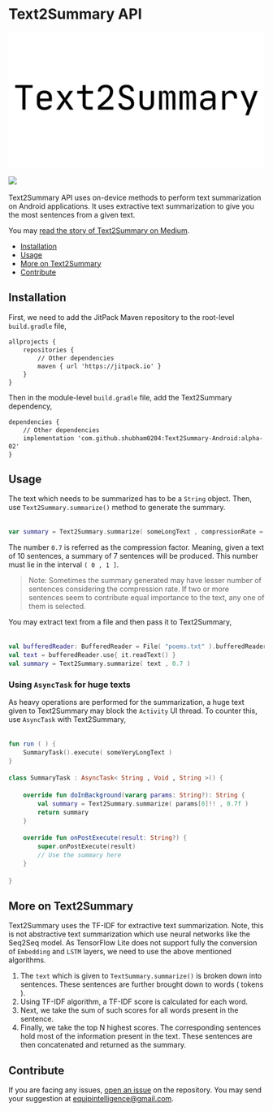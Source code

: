 
# Text2Summary API

![](text2summary_banner.png)

[![](https://jitpack.io/v/shubham0204/Text2Summary-Android.svg)](https://jitpack.io/#shubham0204/Text2Summary-Android)

Text2Summary API uses on-device methods to perform text summarization on Android applications. It uses extractive text summarization 
to give you the most sentences from a given text.

You may [read the story of Text2Summary on Medium](https://medium.com/@equipintelligence/introducing-text2summary-text-summarization-on-android-674b62419019).

* [Installation](#installation)
* [Usage](#usage)
* [More on Text2Summary](#more-on-text2summary)
* [Contribute](#contribute)

## Installation

First, we need to add the JitPack Maven repository to the root-level `build.gradle` file,

```
allprojects {
    repositories {
        // Other dependencies
        maven { url 'https://jitpack.io' }
    }
}
```

Then in the module-level `build.gradle` file, add the Text2Summary dependency,

```
dependencies {
    // Other dependencies
    implementation 'com.github.shubham0204:Text2Summary-Android:alpha-02'
}
```

## Usage

The text which needs to be summarized has to be a `String` object. Then,
use `Text2Summary.summarize()` method to generate the summary.

```kotlin

var summary = Text2Summary.summarize( someLongText , compressionRate = 0.7 )

```
The number `0.7` is referred as the compression factor. Meaning, given a text of 10 sentences, a summary of 7 sentences will be
produced. This number must lie in the interval `( 0 , 1 ]`.

> Note: Sometimes the summary generated may have lesser number of sentences considering the compression rate. If two or more
sentences seem to contribute equal importance to the text, any one of them is selected.

You may extract text from a file and then pass it to Text2Summary,

```kotlin

val bufferedReader: BufferedReader = File( "poems.txt" ).bufferedReader()
val text = bufferedReader.use{ it.readText() }
val summary = Text2Summary.summarize( text , 0.7 )

```

### Using `AsyncTask` for huge texts

As heavy operations are performed for the summarization, a huge text given to Text2Summary may block the `Activity` UI thread. To
counter this, use `AsyncTask` with Text2Summary,

```kotlin

fun run ( ) {
    SummaryTask().execute( someVeryLongText )
}

class SummaryTask : AsyncTask< String , Void , String >() {

    override fun doInBackground(vararg params: String?): String {
        val summary = Text2Summary.summarize( params[0]!! , 0.7f )
        return summary
    }

    override fun onPostExecute(result: String?) {
        super.onPostExecute(result)
        // Use the summary here
    }

}
```

## More on Text2Summary

Text2Summary uses the TF-IDF for extractive text summarization. Note, this is not abstractive text summarization which
use neural networks like the Seq2Seq model. As TensorFlow Lite does not support fully the conversion of `Embedding` and `LSTM`
layers, we need to use the above mentioned algorithms.

1. The `text` which is given to `TextSummary.summarize()` is broken down into sentences. These sentences are further brought down
to words ( tokens ).
2. Using TF-IDF algorithm, a TF-IDF score is calculated for each word.
3. Next, we take the sum of such scores for all words present in the sentence.
4. Finally, we take the top N highest scores. The corresponding sentences hold most of the information present in the text. These
sentences are then concatenated and returned as the summary.

## Contribute

If you are facing any issues, [open an issue](https://github.com/shubham0204/Text2Summary/issues) on the repository. You may
send your suggestion at equipintelligence@gmail.com.




